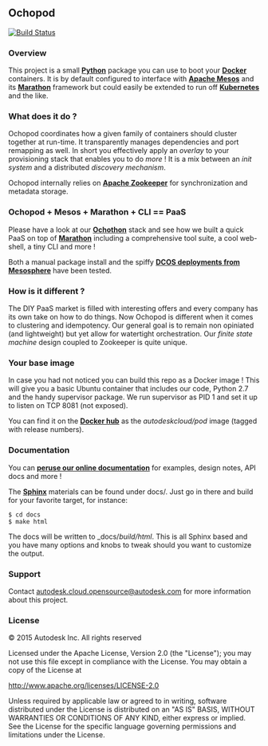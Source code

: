 ## Ochopod 

[![Build Status](https://travis-ci.org/autodesk-cloud/ochopod.svg)](https://travis-ci.org/autodesk-cloud/ochopod)

### Overview

This project is a small [**Python**](https://www.python.org/) package you can use to boot your
[**Docker**](https://www.docker.com/) containers. It is by default configured to interface with
[**Apache Mesos**](http://mesos.apache.org/) and its [**Marathon**](https://mesosphere.github.io/marathon/) framework
but could easily be extended to run off [**Kubernetes**](https://github.com/GoogleCloudPlatform/kubernetes) and
the like.

### What does it do ?

Ochopod coordinates how a given family of containers should cluster together at run-time. It transparently
manages dependencies and port remapping as well. In short you effectively apply an _overlay_ to your provisioning
stack that enables you to do _more_ ! It is a mix between an _init system_ and a distributed _discovery mechanism_.

Ochopod internally relies on [**Apache Zookeeper**](http://zookeeper.apache.org/) for synchronization and metadata
storage.

### Ochopod + Mesos + Marathon + CLI == PaaS

Please have a look at our [**Ochothon**](https://github.com/autodesk-cloud/ochothon) stack and see how we built a
quick PaaS on top of [**Marathon**](https://mesosphere.github.io/marathon/) including a comprehensive tool suite, a
cool web-shell, a tiny CLI and more !

Both a manual package install and the spiffy [**DCOS deployments from Mesosphere**](https://mesosphere.com/) have
been tested.

### How is it different ?

The DIY PaaS market is filled with interesting offers and every company has its own take on how to do things. Now
Ochopod is different when it comes to clustering and idempotency. Our general goal is to remain non opiniated (and
lightweight) but yet allow for watertight orchestration. Our _finite state machine_ design coupled to Zookeeper is
quite unique.

### Your base image

In case you had not noticed you can build this repo as a Docker image ! This will give you a basic Ubuntu container
that includes our code, Python 2.7 and the handy supervisor package. We run supervisor as PID 1 and set it up to
listen on TCP 8081 (not exposed).

You can find it on the [**Docker hub**](https://registry.hub.docker.com/) as the _autodeskcloud/pod_ image (tagged
with release numbers).

### Documentation

You can [**peruse our online documentation**](http://autodesk-cloud.github.io/ochopod/) for examples, design notes,
API docs and more !

The [**Sphinx**](http://sphinx-doc.org/) materials can be found under docs/. Just go in there and build for your
favorite target, for instance:

```
$ cd docs
$ make html
```

The docs will be written to _docs/_build/html_. This is all Sphinx based and you have many options and knobs to
tweak should you want to customize the output.

### Support

Contact autodesk.cloud.opensource@autodesk.com for more information about this project.


### License

© 2015 Autodesk Inc.
All rights reserved

Licensed under the Apache License, Version 2.0 (the "License");
you may not use this file except in compliance with the License.
You may obtain a copy of the License at

   http://www.apache.org/licenses/LICENSE-2.0

Unless required by applicable law or agreed to in writing, software
distributed under the License is distributed on an "AS IS" BASIS,
WITHOUT WARRANTIES OR CONDITIONS OF ANY KIND, either express or implied.
See the License for the specific language governing permissions and
limitations under the License.
